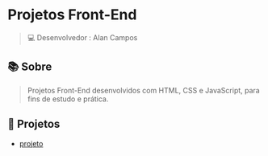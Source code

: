 # Projetos Front-End

> 💻 Desenvolvedor : Alan Campos

## 📚 Sobre

> Projetos Front-End desenvolvidos com HTML, CSS e JavaScript, para fins de estudo e prática.

## 📝 Projetos

 - [projeto]()